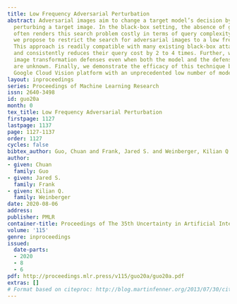 ```yaml
---
title: Low Frequency Adversarial Perturbation
abstract: Adversarial images aim to change a target model’s decision by minimally
  perturbing a target image. In the black-box setting, the absence of gradient information
  often renders this search problem costly in terms of query complexity. In this paper
  we propose to restrict the search for adversarial images to a low frequency domain.
  This approach is readily compatible with many existing black-box attack frameworks
  and consistently reduces their query cost by 2 to 4 times. Further, we can circumvent
  image transformation defenses even when both the model and the defense strategy
  are unknown. Finally, we demonstrate the efficacy of this technique by fooling the
  Google Cloud Vision platform with an unprecedented low number of model queries.
layout: inproceedings
series: Proceedings of Machine Learning Research
issn: 2640-3498
id: guo20a
month: 0
tex_title: Low Frequency Adversarial Perturbation
firstpage: 1127
lastpage: 1137
page: 1127-1137
order: 1127
cycles: false
bibtex_author: Guo, Chuan and Frank, Jared S. and Weinberger, Kilian Q.
author:
- given: Chuan
  family: Guo
- given: Jared S.
  family: Frank
- given: Kilian Q.
  family: Weinberger
date: 2020-08-06
address: 
publisher: PMLR
container-title: Proceedings of The 35th Uncertainty in Artificial Intelligence Conference
volume: '115'
genre: inproceedings
issued:
  date-parts:
  - 2020
  - 8
  - 6
pdf: http://proceedings.mlr.press/v115/guo20a/guo20a.pdf
extras: []
# Format based on citeproc: http://blog.martinfenner.org/2013/07/30/citeproc-yaml-for-bibliographies/
---
```

